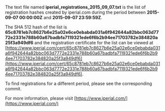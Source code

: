 The text file named **iperial_registrations_2015_09_07.txt** is the list of registration hashes created by iperial.com during the period between **2015-09-07 00:00:00Z** and **2015-09-07 23:59:59Z**.

The SHA 512 hash of the list is **65c8781eb7c8627b6e25a02e6ce0ebabda031a6f942644a82bbc063d7772e2331e788b60a67badbfa7119321ede6f6b2b94ee71703782e384820a25f3a949df6** and the registration certificate for the list can be viewed at [https://www.iperial.com/cert/65c8781eb7c8627b6e25a02e6ce0ebabda031a6f942644a82bbc063d7772e2331e788b60a67badbfa7119321ede6f6b2b94ee71703782e384820a25f3a949df6](https://www.iperial.com/cert/65c8781eb7c8627b6e25a02e6ce0ebabda031a6f942644a82bbc063d7772e2331e788b60a67badbfa7119321ede6f6b2b94ee71703782e384820a25f3a949df6).

To find registrations for a different period, please see the corresponding commit.

For more information, please visit [https://www.iperial.com/](https://www.iperial.com/)
